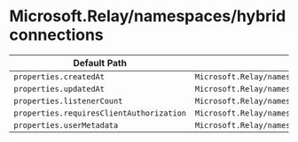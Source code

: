 # Microsoft.Relay/namespaces/hybridconnections

| Default Path | Alias |
|---|---|
| `properties.createdAt` | `Microsoft.Relay/namespaces/HybridConnections/createdAt` |
| `properties.updatedAt` | `Microsoft.Relay/namespaces/HybridConnections/updatedAt` |
| `properties.listenerCount` | `Microsoft.Relay/namespaces/HybridConnections/listenerCount` |
| `properties.requiresClientAuthorization` | `Microsoft.Relay/namespaces/HybridConnections/requiresClientAuthorization` |
| `properties.userMetadata` | `Microsoft.Relay/namespaces/HybridConnections/userMetadata` |

